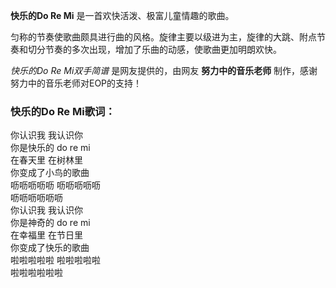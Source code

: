 

**快乐的Do Re Mi** 是一首欢快活泼、极富儿童情趣的歌曲。

匀称的节奏使歌曲颇具进行曲的风格。旋律主要以级进为主，旋律的大跳、附点节奏和切分节奏的多次出现，增加了乐曲的动感，使歌曲更加明朗欢快。

_快乐的Do Re Mi双手简谱_ 是网友提供的，由网友 **努力中的音乐老师** 制作，感谢努力中的音乐老师对EOP的支持！

### 快乐的Do Re Mi歌词：

你认识我 我认识你  
你是快乐的 do re mi  
在春天里 在树林里  
你变成了小鸟的歌曲  
呖呖呖呖呖 呖呖呖呖呖  
呖呖呖呖呖呖  
你认识我 我认识你  
你是神奇的 do re mi  
在幸福里 在节日里  
你变成了快乐的歌曲  
啦啦啦啦啦 啦啦啦啦啦  
啦啦啦啦啦啦

